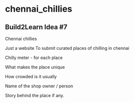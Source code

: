 # chennai_chillies
## Build2Learn Idea #7
Chennai chillies

Just a website 
To submit curated places of chilling in chennai 

Chilly meter - for each place 

What makes the place unique

How crowded is it usually

Name of the shop owner / person

Story behind the place if any.
